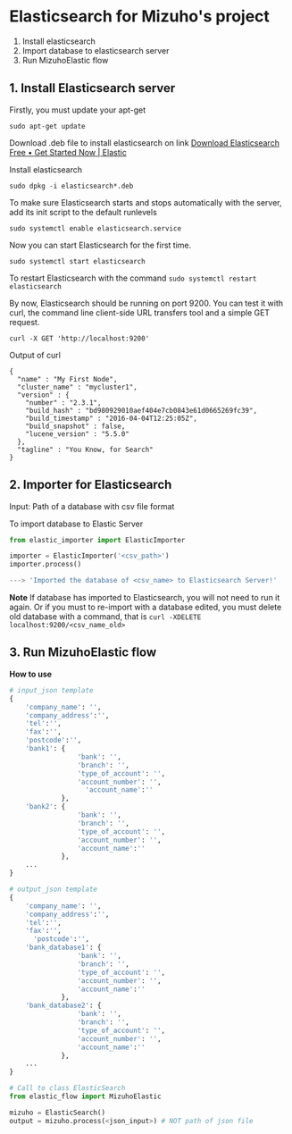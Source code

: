 # Elasticsearch for Mizuho's project

1. Install elasticsearch
2. Import database to elasticsearch server
3. Run MizuhoElastic flow

## 1. Install Elasticsearch server

Firstly, you must update your apt-get

`sudo apt-get update`


Download .deb file to install elasticsearch on link
[Download Elasticsearch Free • Get Started Now       | Elastic](https://www.elastic.co/downloads/elasticsearch)

Install elasticsearch

`sudo dpkg -i elasticsearch*.deb`

To make sure Elasticsearch starts and stops automatically with the server, add its init script to the default runlevels

`sudo systemctl enable elasticsearch.service`


Now you can start Elasticsearch for the first time.

`sudo systemctl start elasticsearch`

<Optional> To restart Elasticsearch with the command
`sudo systemctl restart elasticsearch`

By now, Elasticsearch should be running on port 9200. You can test it with curl, the command line client-side URL transfers tool and a simple GET request.

`curl -X GET 'http://localhost:9200'`

Output of curl
```
{
  "name" : "My First Node",
  "cluster_name" : "mycluster1",
  "version" : {
    "number" : "2.3.1",
    "build_hash" : "bd980929010aef404e7cb0843e61d0665269fc39",
    "build_timestamp" : "2016-04-04T12:25:05Z",
    "build_snapshot" : false,
    "lucene_version" : "5.5.0"
  },
  "tagline" : "You Know, for Search"
}
```

## 2. Importer for Elasticsearch


Input: Path of a database with csv file format

To import database to Elastic Server

```py
from elastic_importer import ElasticImporter

importer = ElasticImporter('<csv_path>')
importer.process()

---> 'Imported the database of <csv_name> to Elasticsearch Server!'
```

**Note** If database has imported to Elasticsearch, you will not need to run it again. Or if you must to re-import with a database edited, you must delete old database with a command, that is `curl -XDELETE localhost:9200/<csv_name_old>`    


## 3. Run MizuhoElastic flow

**How to use**

```py
# input_json template
{
    'company_name': '',
    'company_address':'',
    'tel':'',
    'fax':'',
    'postcode':'',
    'bank1': {
                 'bank': '',
                 'branch': '',
                 'type_of_account': '',
                 'account_number': '',
	               'account_name':''
             },
    'bank2': {
                 'bank': '',
                 'branch': '',
                 'type_of_account': '',
                 'account_number': '',
                 'account_name':''
             },
    ...
}

# output_json template
{
    'company_name': '',
    'company_address':'',
    'tel':'',
    'fax':'',
	  'postcode':'',
    'bank_database1': {
                 'bank': '',
                 'branch': '',
                 'type_of_account': '',
                 'account_number': '',
                 'account_name':''
             },
    'bank_database2': {
                 'bank': '',
                 'branch': '',
                 'type_of_account': '',
                 'account_number': '',
                 'account_name':''
             },
    ...
}
```

```py
# Call to class ElasticSearch
from elastic_flow import MizuhoElastic

mizuho = ElasticSearch()
output = mizuho.process(<json_input>) # NOT path of json file

```
